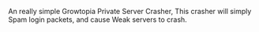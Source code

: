 An really simple Growtopia Private Server Crasher, This crasher will simply Spam login packets, and cause Weak servers to crash.
